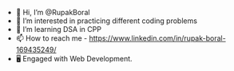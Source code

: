- 👋 Hi, I’m @RupakBoral
- 👀 I’m interested in practicing different coding problems
- 🌱 I’m learning DSA in CPP
- 📫 How to reach me - https://www.linkedin.com/in/rupak-boral-169435249/
- 🖥️ Engaged with Web Development.

<!---
RupakBoral/RupakBoral is a ✨ special ✨ repository because its `README.md` (this file) appears on your GitHub profile.
You can click the Preview link to take a look at your changes.
--->
